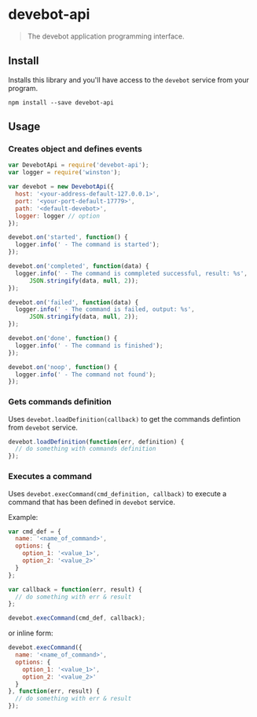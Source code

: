 # devebot-api

> The devebot application programming interface.

## Install

Installs this library and you'll have access to the `devebot` service from your program.

```shell
npm install --save devebot-api
```

## Usage

### Creates object and defines events

```javascript
var DevebotApi = require('devebot-api');
var logger = require('winston');

var devebot = new DevebotApi({
  host: '<your-address-default-127.0.0.1>',
  port: '<your-port-default-17779>',
  path: '<default-devebot>',
  logger: logger // option
});

devebot.on('started', function() {
  logger.info(' - The command is started');
});

devebot.on('completed', function(data) {
  logger.info(' - The command is commpleted successful, result: %s',
      JSON.stringify(data, null, 2));
});

devebot.on('failed', function(data) {
  logger.info(' - The command is failed, output: %s',
      JSON.stringify(data, null, 2));
});

devebot.on('done', function() {
  logger.info(' - The command is finished');
});

devebot.on('noop', function() {
  logger.info(' - The command not found');
});
```

### Gets commands definition

Uses `devebot.loadDefinition(callback)` to get the commands defintion from `devebot` service.

```javascript
devebot.loadDefinition(function(err, definition) {
  // do something with commands definition
});
```

### Executes a command

Uses `devebot.execCommand(cmd_definition, callback)` to execute a command that has been defined in `devebot` service.

Example:

```javascript
var cmd_def = {
  name: '<name_of_command>',
  options: {
    option_1: '<value_1>',
    option_2: '<value_2>'
  }
};

var callback = function(err, result) {
  // do something with err & result
};

devebot.execCommand(cmd_def, callback);
```

or inline form:

```javascript
devebot.execCommand({
  name: '<name_of_command>',
  options: {
    option_1: '<value_1>',
    option_2: '<value_2>'
  }
}, function(err, result) {
  // do something with err & result
});
```
